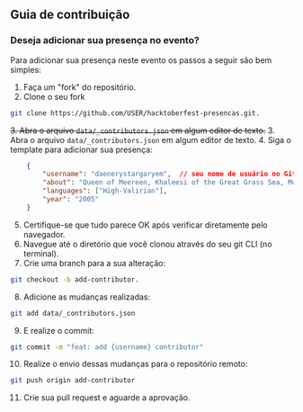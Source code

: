 ## Guia de contribuição

### Deseja adicionar sua presença no evento?

Para adicionar sua presença neste evento os passos a seguir são bem simples:

1. Faça um "fork" do repositório.
2. Clone o seu fork 

```bash
git clone https://github.com/USER/hacktoberfest-presencas.git.
```
~~3. Abra o arquivo `data/_contributors.json` em algum editor de texto.~~
3. Abra o arquivo `data/_contributors.json` em algum editor de texto.
4. Siga o template para adicionar sua presença:
```json
    {
        "username": "daenerystargaryem",  // seu nome de usuário no Github
        "about": "Queen of Meereen, Khaleesi of the Great Grass Sea, Mother of Dragons, The Unburnt, Breaker of Chains, Television, Queen of the Andals and the First Men, Protector of the Seven Kingdoms, Lady of Dragonstone",  // Uma frase curta sobre você
        "languages": ["High-Valirian"],
        "year": "2005"
    }
```
5. Certifique-se que tudo parece OK após verificar diretamente pelo navegador.
6. Navegue até o diretório que você clonou através do seu git CLI (no terminal).
7. Crie uma branch para a sua alteração: 
```bash
git checkout -b add-contributor.
```
8. Adicione as mudanças realizadas:
```bash
git add data/_contributors.json
```
9. E realize o commit:
```bash
git commit -m "feat: add {username} contributor"
```
10. Realize o envio dessas mudanças para o repositório remoto:
```bash
git push origin add-contributor
```
11. Crie sua pull request e aguarde a aprovação.
